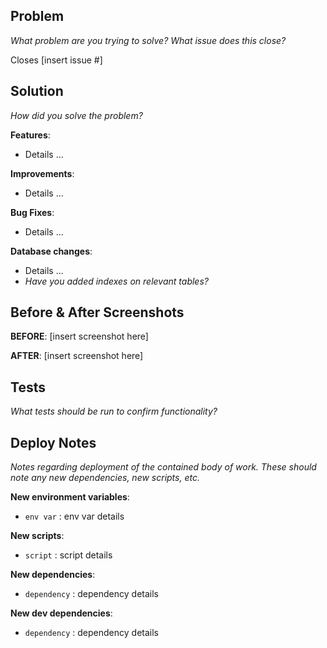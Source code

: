 ## Problem

_What problem are you trying to solve? What issue does this close?_

Closes [insert issue #]

## Solution

_How did you solve the problem?_

**Features**:

- Details ...

**Improvements**:

- Details ...

**Bug Fixes**:

- Details ...

**Database changes**:

- Details ...
- *Have you added indexes on relevant tables?*

## Before & After Screenshots

**BEFORE**:
[insert screenshot here]

**AFTER**:
[insert screenshot here]

## Tests

_What tests should be run to confirm functionality?_

## Deploy Notes

_Notes regarding deployment of the contained body of work. These should note any
new dependencies, new scripts, etc._

**New environment variables**:

- `env var` : env var details

**New scripts**:

- `script` : script details

**New dependencies**:

- `dependency` : dependency details

**New dev dependencies**:

- `dependency` : dependency details

